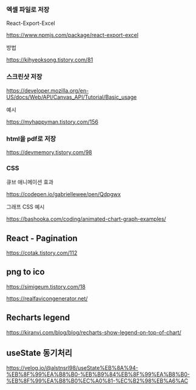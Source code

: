 

### 엑셀 파일로 저장

React-Export-Excel

https://www.npmjs.com/package/react-export-excel

방법

https://kihyeoksong.tistory.com/81



### 스크린샷 저장

https://developer.mozilla.org/en-US/docs/Web/API/Canvas_API/Tutorial/Basic_usage

예시

https://myhappyman.tistory.com/156



### html을 pdf로 저장

https://devmemory.tistory.com/98



### CSS

큐브 애니메이션 효과

https://codepen.io/gabriellewee/pen/Qdpgwx

그래프 CSS 예시

https://bashooka.com/coding/animated-chart-graph-examples/



## React - Pagination

https://cotak.tistory.com/112



## png to ico

https://simigeum.tistory.com/18

https://realfavicongenerator.net/



## Recharts legend

https://kiranvj.com/blog/blog/recharts-show-legend-on-top-of-chart/



## useState 동기처리

https://velog.io/@alstnsrl98/useState%EB%8A%94-%EB%8F%99%EA%B8%B0-%EB%B9%84%EB%8F%99%EA%B8%B0-%EB%8F%99%EA%B8%B0%EC%A0%81-%EC%B2%98%EB%A6%AC